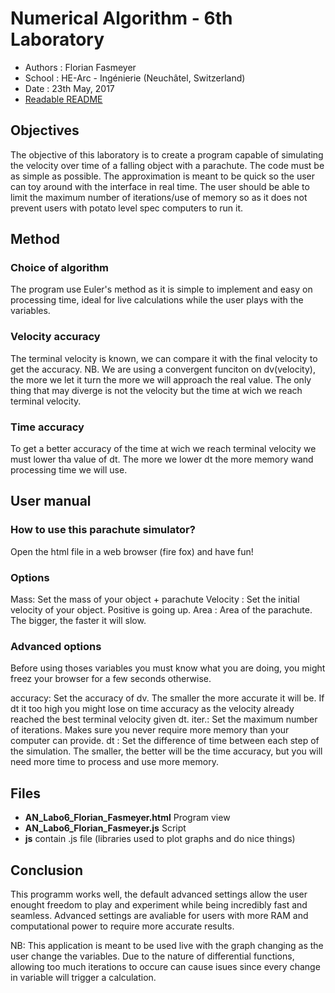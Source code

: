 ﻿Numerical Algorithm - 6th Laboratory
====================================

* Authors : Florian Fasmeyer
* School : HE-Arc - Ingénierie (Neuchâtel, Switzerland)
* Date : 23th May, 2017
* [Readable README](https://github.com/TheGoo-ooo/HeArc_AN_team2/tree/master/Labo6)

Objectives
----------

The objective of this laboratory is to create a program capable of simulating the velocity over time of a 
falling object with a parachute. The code must be as simple as possible. The approximation is meant to be 
quick so the user can toy around with the interface in real time. The user should be able to limit the 
maximum number of iterations/use of memory so as it does not prevent users with potato level spec 
computers to run it.

Method
------

### Choice of algorithm

The program use Euler's method as it is simple to implement and easy on processing time, ideal
for live 
calculations while the user plays with the variables.


### Velocity accuracy

The terminal velocity is known, we can compare it with the final velocity to get the accuracy. NB. We are 
using a convergent funciton on dv(velocity), the more we let it turn the more we will approach the real 
value. The only thing that may diverge is not the velocity but the time at wich we reach terminal velocity.

### Time accuracy

To get a better accuracy of the time at wich we reach terminal velocity we must lower tha value of dt.
The more we lower dt the more memory wand processing time we will use.


User manual
-------------

### How to use this parachute simulator?

Open the html file in a web browser (fire fox) and have fun!

### Options

Mass: Set the mass of your object + parachute
Velocity : Set the initial velocity of your object. Positive is going up.
Area : Area of the parachute. The bigger, the faster it will slow.

### Advanced options

Before using thoses variables you must know what you are doing, you might freez your browser for a few 
seconds otherwise.

accuracy: Set the accuracy of dv. The smaller the more accurate it will be. If dt it too high you might
lose on time accuracy as the velocity already reached the best terminal velocity given dt.
iter.: Set the maximum number of iterations. Makes sure you never require more memory than your computer
can provide. 
dt : Set the difference of time between each step of the simulation. The smaller, the better will be the
time accuracy, but you will need more time to process and use more memory.

Files
-----

* **AN_Labo6_Florian_Fasmeyer.html** Program view
* **AN_Labo6_Florian_Fasmeyer.js**  Script
* **js** contain .js file (libraries used to plot graphs and do nice things)

Conclusion
----------

This programm works well, the default advanced settings allow the user enought freedom to play
and experiment while being incredibly fast and seamless. Advanced settings are avaliable for
users with more RAM and computational power to require more accurate results.

NB: This application is meant to be used live with the graph changing as the user change the variables.
Due to the nature of differential functions, allowing too much iterations to occure can cause isues since
every change in variable will trigger a calculation.